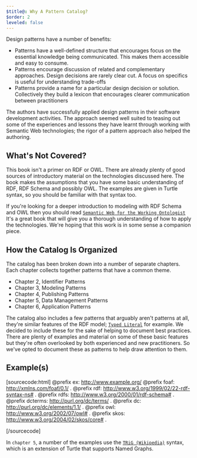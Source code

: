 ```yaml
---
$title@: Why A Pattern Catalog?
$order: 2
leveled: false
---
```


Design patterns have a number of benefits:

* Patterns have a well-defined structure that encourages focus on the essential knowledge being communicated. This makes them accessible and easy to consume.
* Patterns encourage discussion of related and complementary approaches. Design decisions are rarely clear cut. A focus on specifics is useful for understanding trade-offs
* Patterns provide a name for a particular design decision or solution. Collectively they build a lexicon that encourages clearer communication between practitioners

The authors have successfully applied design patterns in their software development activities. The approach seemed well suited to teasing out some of the experiences and lessons they have learnt through working with Semantic Web technologies; the rigor of a pattern approach also helped the authoring.

## What's Not Covered?

This book isn't a primer on RDF or OWL. There are already plenty of good sources of introductory material on the technologies discussed here. The book makes the assumptions that you have some basic understanding of RDF, RDF Schema and possibly OWL. The examples are given in Turtle syntax, so you should be familiar with that syntax too.

If you're looking for a deeper introduction to modeling with RDF Schema and OWL then you should read [`Semantic Web for the Working Ontologist`](http://workingontologist.org/) It's a great book that will give you a thorough understanding of how to apply the technologies. We're hoping that this work is in some sense a companion piece.

## How the Catalog Is Organized

The catalog has been broken down into a number of separate chapters. Each chapter collects together patterns that have a common theme.

- Chapter 2, Identifier Patterns
- Chapter 3, Modeling Patterns
- Chapter 4, Publishing Patterns
- Chapter 5, Data Management Patterns
- Chapter 6, Application Patterns

The catalog also includes a few patterns that arguably aren't patterns at all, they're similar features of the RDF model; [`Typed Literal`](../chapter-3/typed-literal) for example. We decided to include these for the sake of helping to document best practices. There are plenty of examples and material on some of these basic features but they're often overlooked by both experienced and new practitioners. So we've opted to document these as patterns to help draw attention to them.

## Example(s)

[sourcecode:html]
@prefix ex: <http://www.example.org/>
@prefix foaf: <http://xmlns.com/foaf/0.1/> .
@prefix rdf: <http://www.w3.org/1999/02/22-rdf-syntax-ns#> .
@prefix rdfs: <http://www.w3.org/2000/01/rdf-schema#> .
@prefix dcterms: <http://purl.org/dc/terms/> .
@prefix dc: <http://purl.org/dc/elements/1.1/> .
@prefix owl: <http://www.w3.org/2002/07/owl#> .
@prefix skos: <http://www.w3.org/2004/02/skos/core#> .

[/sourcecode]

In `chapter 5`, a number of the examples use the [`TRiG (Wikipedia)`](https://en.wikipedia.org/wiki/TriG_(syntax)) syntax, which is an extension of Turtle that supports Named Graphs.
